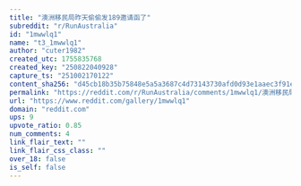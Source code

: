 ```yaml
---
title: "澳洲移民局昨天偷偷发189邀请函了"
subreddit: "r/RunAustralia"
id: "1mwwlq1"
name: "t3_1mwwlq1"
author: "cuter1982"
created_utc: 1755835768
created_key: "250822040928"
capture_ts: "251002170122"
content_sha256: "d45cb18b35b75848e5a5a3687c4d73143730afd0d93e1aaec3f91ecd7a64a552"
permalink: "https://reddit.com/r/RunAustralia/comments/1mwwlq1/澳洲移民局昨天偷偷发189邀请函了/"
url: "https://www.reddit.com/gallery/1mwwlq1"
domain: "reddit.com"
ups: 9
upvote_ratio: 0.85
num_comments: 4
link_flair_text: ""
link_flair_css_class: ""
over_18: false
is_self: false
---
```


